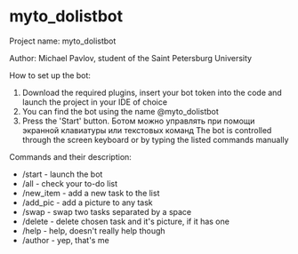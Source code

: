 # myto_dolistbot
Project name: myto_dolistbot

Author: Michael Pavlov, student of the Saint Petersburg University

How to set up the bot:
1. Download the required plugins, insert your bot token into the code and launch the project in your IDE of choice
2. You can find the bot using the name @myto_dolistbot
3. Press the 'Start' button. Ботом можно управлять при помощи экранной клавиатуры или текстовых команд The bot is controlled through the screen keyboard or by typing the listed commands manually

Commands and their description:
* /start - launch the bot
* /all - check your to-do list
* /new_item - add a new task to the list
* /add_pic - add a picture to any task
* /swap - swap two tasks separated by a space
* /delete - delete chosen task and it's picture, if it has one
* /help - help, doesn't really help though
* /author - yep, that's me
